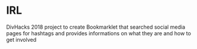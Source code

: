 # IRL
DivHacks 2018 project to create Bookmarklet that searched social media pages for hashtags and provides informations on what they are and how to get involved

